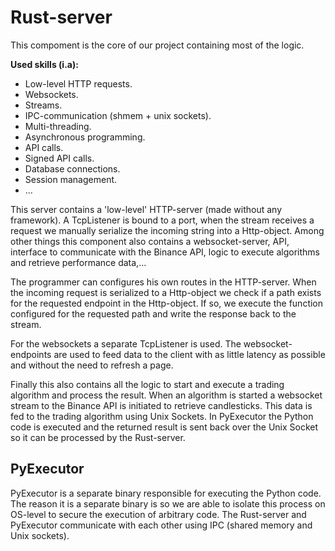 # Rust-server
This compoment is the core of our project containing most of the logic.

**Used skills (i.a):**
- Low-level HTTP requests.
- Websockets.
- Streams.
- IPC-communication (shmem + unix sockets).
- Multi-threading.
- Asynchronous programming.
- API calls.
- Signed API calls.
- Database connections.
- Session management.
- ...

This server contains a 'low-level' HTTP-server (made without any framework). A TcpListener is bound to a port, when the stream receives a request we manually serialize the incoming string into a Http-object. Among other things this component also contains a websocket-server, API, interface to communicate with the Binance API, logic to execute algorithms and retrieve performance data,...

The programmer can configures his own routes in the HTTP-server. When the incoming request is serialized to a Http-object we check if a path exists for the requested endpoint in the Http-object. If so, we execute the function configured for the requested path and write the response back to the stream.

For the websockets a separate TcpListener is used. The websocket-endpoints are used to feed data to the client with as little latency as possible and without the need to refresh a page.

Finally this also contains all the logic to start and execute a trading algorithm and process the result. When an algorithm is started a websocket stream to the Binance API is initiated to retrieve candlesticks. This data is fed to the trading algorithm using Unix Sockets. In PyExecutor the Python code is executed and the returned result is sent back over the Unix Socket so it can be processed by the Rust-server.

## PyExecutor
PyExecutor is a separate binary responsible for executing the Python code. The reason it is a separate binary is so we are able to isolate this process on OS-level to secure the execution of arbitrary code. The Rust-server and PyExecutor communicate with each other using IPC (shared memory and Unix sockets).

